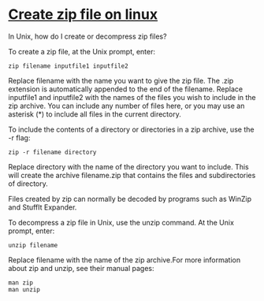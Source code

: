 # [Create zip file on linux](http://kb.iu.edu/data/aeqx.html)


In Unix, how do I create or decompress zip files?

To create a zip file, at the Unix prompt, enter:
```
zip filename inputfile1 inputfile2
```

Replace filename with the name you want to give the zip file. The .zip extension is automatically appended to the end of the filename. Replace inputfile1 and inputfile2 with the names of the files you wish to include in the zip archive. You can include any number of files here, or you may use an asterisk (*) to include all files in the current directory.

To include the contents of a directory or directories in a zip archive, use the -r flag:
```
zip -r filename directory
```

Replace directory with the name of the directory you want to include. This will create the archive filename.zip that contains the files and subdirectories of directory.

Files created by zip can normally be decoded by programs such as WinZip and StuffIt Expander.

To decompress a zip file in Unix, use the unzip command. At the Unix prompt, enter:
```
unzip filename
```

Replace filename with the name of the zip archive.For more information about zip and unzip, see their manual pages:
```
man zip
man unzip
```
